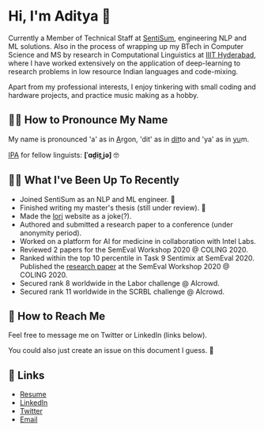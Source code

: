 # Hi, I'm Aditya 👋

Currently a Member of Technical Staff at [SentiSum](https://www.sentisum.com/), engineering NLP and ML solutions. Also in the process of wrapping up my BTech in Computer Science and MS by research in Computational Linguistics at [IIIT Hyderabad](https://iiit.ac.in), where I have worked extensively on the application of deep-learning to research problems in low resource Indian languages and code-mixing.

Apart from my professional interests, I enjoy tinkering with small coding and hardware projects, and practice music making as a hobby.

## 💁‍♂️ How to Pronounce My Name

My name is pronounced 'a' as in <ins>A</ins>rgon, 'dit' as in <ins>dit</ins>to and 'ya' as in <ins>yu</ins>m. 

[IPA](https://en.wikipedia.org/wiki/International_Phonetic_Alphabet) for fellow linguists: __\[ˈɑd̪it̪ˌjə\]__ 🤓

## 👨‍💻 What I've Been Up To Recently

- Joined SentiSum as an NLP and ML engineer. 💼
- Finished writing my master's thesis (still under review). 🎉
- Made the [lori](https://iamadisri.github.io/lori/) website as a joke(?).
- Authored and submitted a research paper to a conference (under anonymity period).
- Worked on a platform for AI for medicine in collaboration with Intel Labs.
- Reviewed 2 papers for the SemEval Workshop 2020 @ COLING 2020.
- Ranked within the top 10 percentile in Task 9 Sentimix at SemEval 2020. Published the [research paper](https://arxiv.org/abs/2007.12076) at the SemEval Workshop 2020 @ COLING 2020.
- Secured rank 8 worldwide in the Labor challenge @ AIcrowd.
- Secured rank 11 worldwide in the SCRBL challenge @ AIcrowd.

## 💬 How to Reach Me

Feel free to message me on Twitter or LinkedIn (links below). 

You could also just create an issue on this document I guess. 🤔

## 🔗 Links

- [Resume](https://github.com/IamAdiSri/IamAdiSri/raw/main/assets/Aditya%20Srivastava.pdf)<br>
- [LinkedIn](https://www.linkedin.com/in/aditya-srivastava-12810a108/)<br>
- [Twitter](https://www.twitter.com/IamAdiSri)
- [Email](mailto:aditya.srivastava@research.iiit.ac.in)

<!--
**IamAdiSri/IamAdiSri** is a ✨ _special_ ✨ repository because its `README.md` (this file) appears on your GitHub profile.

Here are some ideas to get you started:

- 🔭 I’m currently working on ...
- 🌱 I’m currently learning ...
- 👯 I’m looking to collaborate on ...
- 🤔 I’m looking for help with ...
- 💬 Ask me about ...
- 📫 How to reach me: ...
- 😄 Pronouns: ...
- ⚡ Fun fact: ...
-->
